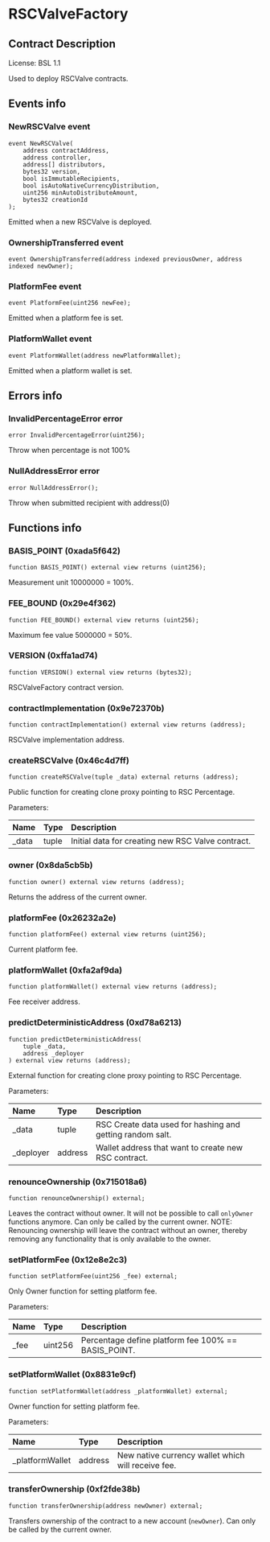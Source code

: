 # RSCValveFactory

## Contract Description


License: BSL 1.1


Used to deploy RSCValve contracts.

## Events info

### NewRSCValve event

```solidity
event NewRSCValve(
	address contractAddress,
	address controller,
	address[] distributors,
	bytes32 version,
	bool isImmutableRecipients,
	bool isAutoNativeCurrencyDistribution,
	uint256 minAutoDistributeAmount,
	bytes32 creationId
);
```


Emitted when a new RSCValve is deployed.

### OwnershipTransferred event

```solidity
event OwnershipTransferred(address indexed previousOwner, address indexed newOwner);
```

### PlatformFee event

```solidity
event PlatformFee(uint256 newFee);
```


Emitted when a platform fee is set.

### PlatformWallet event

```solidity
event PlatformWallet(address newPlatformWallet);
```


Emitted when a platform wallet is set.

## Errors info

### InvalidPercentageError error

```solidity
error InvalidPercentageError(uint256);
```


Throw when percentage is not 100%

### NullAddressError error

```solidity
error NullAddressError();
```


Throw when submitted recipient with address(0)

## Functions info

### BASIS_POINT (0xada5f642)

```solidity
function BASIS_POINT() external view returns (uint256);
```


Measurement unit 10000000 = 100%.

### FEE_BOUND (0x29e4f362)

```solidity
function FEE_BOUND() external view returns (uint256);
```


Maximum fee value 5000000 = 50%.

### VERSION (0xffa1ad74)

```solidity
function VERSION() external view returns (bytes32);
```


RSCValveFactory contract version.

### contractImplementation (0x9e72370b)

```solidity
function contractImplementation() external view returns (address);
```


RSCValve implementation address.

### createRSCValve (0x46c4d7ff)

```solidity
function createRSCValve(tuple _data) external returns (address);
```


Public function for creating clone proxy pointing to RSC Percentage.


Parameters:

| Name  | Type  | Description                                       |
| :---- | :---- | :------------------------------------------------ |
| _data | tuple | Initial data for creating new RSC Valve contract. |

### owner (0x8da5cb5b)

```solidity
function owner() external view returns (address);
```


Returns the address of the current owner.

### platformFee (0x26232a2e)

```solidity
function platformFee() external view returns (uint256);
```


Current platform fee.

### platformWallet (0xfa2af9da)

```solidity
function platformWallet() external view returns (address);
```


Fee receiver address.

### predictDeterministicAddress (0xd78a6213)

```solidity
function predictDeterministicAddress(
	tuple _data,
	address _deployer
) external view returns (address);
```


External function for creating clone proxy pointing to RSC Percentage.


Parameters:

| Name      | Type    | Description                                               |
| :-------- | :------ | :-------------------------------------------------------- |
| _data     | tuple   | RSC Create data used for hashing and getting random salt. |
| _deployer | address | Wallet address that want to create new RSC contract.      |

### renounceOwnership (0x715018a6)

```solidity
function renounceOwnership() external;
```


Leaves the contract without owner. It will not be possible to call `onlyOwner` functions anymore. Can only be called by the current owner. NOTE: Renouncing ownership will leave the contract without an owner, thereby removing any functionality that is only available to the owner.

### setPlatformFee (0x12e8e2c3)

```solidity
function setPlatformFee(uint256 _fee) external;
```


Only Owner function for setting platform fee.


Parameters:

| Name | Type    | Description                                         |
| :--- | :------ | :-------------------------------------------------- |
| _fee | uint256 | Percentage define platform fee 100% == BASIS_POINT. |

### setPlatformWallet (0x8831e9cf)

```solidity
function setPlatformWallet(address _platformWallet) external;
```


Owner function for setting platform fee.


Parameters:

| Name            | Type    | Description                                        |
| :-------------- | :------ | :------------------------------------------------- |
| _platformWallet | address | New native currency wallet which will receive fee. |

### transferOwnership (0xf2fde38b)

```solidity
function transferOwnership(address newOwner) external;
```


Transfers ownership of the contract to a new account (`newOwner`). Can only be called by the current owner.
